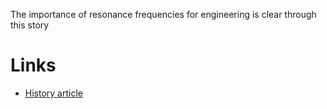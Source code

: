 The importance of resonance frequencies for engineering is clear through this story

# Links
- [History article](https://www.history.com/this-day-in-history/tacoma-narrows-bridge-collapses)
